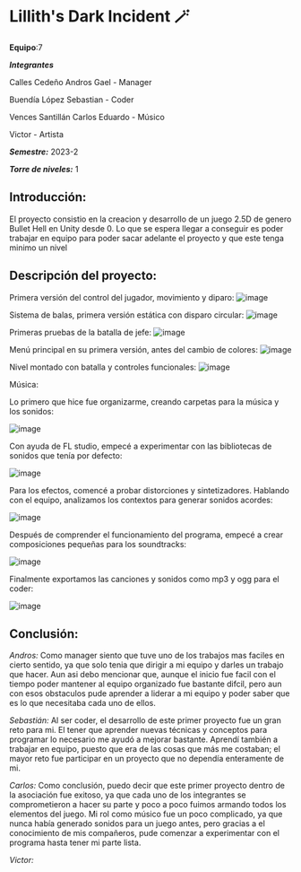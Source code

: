 # Lillith's Dark Incident 🪄

**Equipo**:7 

***Integrantes***

Calles Cedeño Andros Gael - Manager

Buendía López Sebastian - Coder

Vences Santillán Carlos Eduardo - Músico

Victor - Artista

***Semestre:*** 2023-2

***Torre de niveles:*** 1

## **Introducción:**
El proyecto consistio en la creacion y desarrollo de un juego 2.5D de genero Bullet Hell en Unity desde 0.
Lo que se espera llegar a conseguir es poder trabajar en equipo para poder sacar adelante el proyecto y que este tenga minimo un nivel


## **Descripción del proyecto:**

Primera versión del control del jugador, movimiento y diparo:
![image](https://github.com/Anddros/Lilliths-Dark-Incident/assets/112099506/0bafb22d-e976-4fd9-a9fc-b27852ee416b)

Sistema de balas, primera versión estática con disparo circular:
![image](https://github.com/Anddros/Lilliths-Dark-Incident/assets/112099506/0d83527c-adb8-430e-8013-2ee9dbe55317)

Primeras pruebas de la batalla de jefe:
![image](https://github.com/Anddros/Lilliths-Dark-Incident/assets/112099506/3aa5a68c-f92c-4541-84d9-0117e5727398)

Menú principal en su primera versión, antes del cambio de colores:
![image](https://github.com/Anddros/Lilliths-Dark-Incident/assets/112099506/4d297c53-b305-41ae-9530-0160eca4cda2)

Nivel montado con batalla y controles funcionales:
![image](https://github.com/Anddros/Lilliths-Dark-Incident/assets/112099506/c18effaf-5357-4a77-9e9c-6d3dbc8aea43)



Música:

Lo primero que hice fue organizarme, creando carpetas para la música y los sonidos:

![image](https://github.com/Anddros/Lilliths-Dark-Incident/assets/90806792/325a9057-d15b-4ec0-950b-3f8feac5d114)

Con ayuda de FL studio, empecé a experimentar con las bibliotecas de sonidos que tenía por defecto:

![image](https://github.com/Anddros/Lilliths-Dark-Incident/assets/90806792/44142d81-5496-443d-9f90-e148596635ed)

Para los efectos, comencé a probar distorciones y sintetizadores. Hablando con el equipo, analizamos los contextos para
generar sonidos acordes:

![image](https://github.com/Anddros/Lilliths-Dark-Incident/assets/90806792/79e27490-44e9-4dcf-a00e-c8bd89597146)

Después de comprender el funcionamiento del programa, empecé a crear composiciones pequeñas para los soundtracks:

![image](https://github.com/Anddros/Lilliths-Dark-Incident/assets/90806792/31871b4f-54ea-407d-a8dd-b1eda7a5cc5b)

Finalmente exportamos las canciones y sonidos como mp3 y ogg para el coder:

![image](https://github.com/Anddros/Lilliths-Dark-Incident/assets/90806792/4133c0c5-45cc-4aa7-a5e0-46fdc4c55165)



## **Conclusión:** 

*Andros:* Como manager siento que tuve uno de los trabajos mas faciles en cierto sentido, ya que solo tenia que dirigir a mi equipo y darles un trabajo 
que hacer. Aun asi debo mencionar que, aunque el inicio fue facil con el tiempo poder mantener al equipo organizado fue bastante difcil, pero aun con esos obstaculos
pude aprender a liderar a mi equipo y poder saber que es lo que necesitaba cada uno de ellos.

*Sebastián:* Al ser coder, el desarrollo de este primer proyecto fue un gran reto para mi. El tener que aprender nuevas técnicas y conceptos para programar lo necesario me ayudó a mejorar bastante.
Aprendí también a trabajar en equipo, puesto que era de las cosas que más me costaban; el mayor reto fue participar en un proyecto que no dependía enteramente de mi.

*Carlos:* Como conclusión, puedo decir que este primer proyecto dentro de la asociación fue exitoso, ya que cada uno de los integrantes se comprometieron a hacer su parte y poco
a poco fuimos armando todos los elementos del juego. Mi rol como músico fue un poco complicado, ya que nunca había generado sonidos para un juego antes, pero gracias a el conocimiento
de mis compañeros, pude comenzar a experimentar con el programa hasta tener mi parte lista.

*Victor:*
